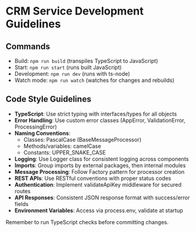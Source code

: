 # CRM Service Development Guidelines

## Commands
- Build: `npm run build` (transpiles TypeScript to JavaScript)
- Start: `npm run start` (runs built JavaScript)
- Development: `npm run dev` (runs with ts-node)
- Watch mode: `npm run watch` (watches for changes and rebuilds)

## Code Style Guidelines
- **TypeScript**: Use strict typing with interfaces/types for all objects
- **Error Handling**: Use custom error classes (AppError, ValidationError, ProcessingError)
- **Naming Conventions**: 
  - Classes: PascalCase (BaseMessageProcessor)
  - Methods/variables: camelCase
  - Constants: UPPER_SNAKE_CASE
- **Logging**: Use Logger class for consistent logging across components
- **Imports**: Group imports by external packages, then internal modules
- **Message Processing**: Follow Factory pattern for processor creation
- **REST APIs**: Use RESTful conventions with proper status codes
- **Authentication**: Implement validateApiKey middleware for secured routes
- **API Responses**: Consistent JSON response format with success/error fields
- **Environment Variables**: Access via process.env, validate at startup

Remember to run TypeScript checks before committing changes.